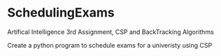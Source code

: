 # SchedulingExams
Artifical Intelligence 3rd Assignment, CSP and BackTracking Algorithms


Create a python program to schedule exams for a univeristy using CSP
